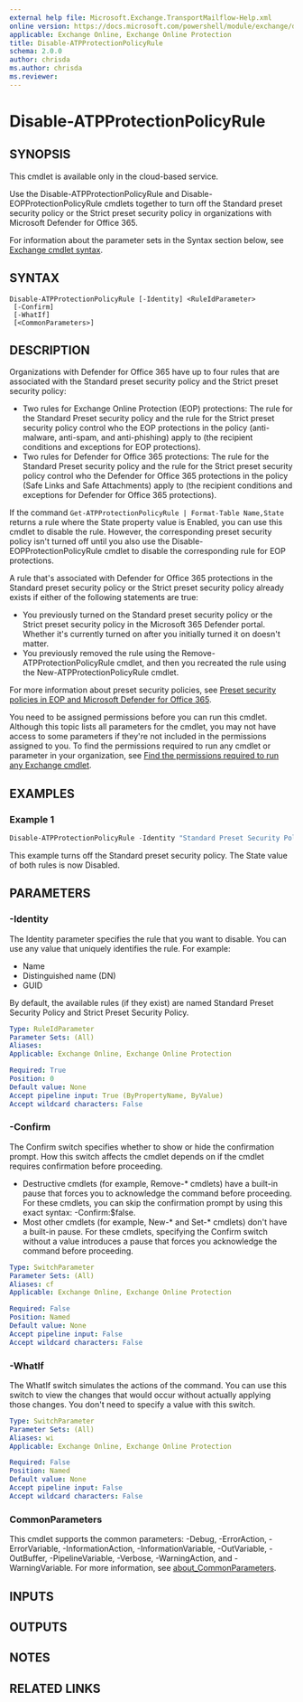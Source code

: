 ```yaml
---
external help file: Microsoft.Exchange.TransportMailflow-Help.xml
online version: https://docs.microsoft.com/powershell/module/exchange/disable-atpprotectionpolicyrule
applicable: Exchange Online, Exchange Online Protection
title: Disable-ATPProtectionPolicyRule
schema: 2.0.0
author: chrisda
ms.author: chrisda
ms.reviewer:
---
```


# Disable-ATPProtectionPolicyRule

## SYNOPSIS
This cmdlet is available only in the cloud-based service.

Use the Disable-ATPProtectionPolicyRule and Disable-EOPProtectionPolicyRule cmdlets together to turn off the Standard preset security policy or the Strict preset security policy in organizations with Microsoft Defender for Office 365.

For information about the parameter sets in the Syntax section below, see [Exchange cmdlet syntax](https://docs.microsoft.com/powershell/exchange/exchange-cmdlet-syntax).

## SYNTAX

```
Disable-ATPProtectionPolicyRule [-Identity] <RuleIdParameter>
 [-Confirm]
 [-WhatIf]
 [<CommonParameters>]
```

## DESCRIPTION
Organizations with Defender for Office 365 have up to four rules that are associated with the Standard preset security policy and the Strict preset security policy:

- Two rules for Exchange Online Protection (EOP) protections: The rule for the Standard Preset security policy and the rule for the Strict preset security policy control who the EOP protections in the policy (anti-malware, anti-spam, and anti-phishing) apply to (the recipient conditions and exceptions for EOP protections).
- Two rules for Defender for Office 365 protections: The rule for the Standard Preset security policy and the rule for the Strict preset security policy control who the Defender for Office 365 protections in the policy (Safe Links and Safe Attachments) apply to (the recipient conditions and exceptions for Defender for Office 365 protections).

If the command `Get-ATPProtectionPolicyRule | Format-Table Name,State` returns a rule where the State property value is Enabled, you can use this cmdlet to disable the rule. However, the corresponding preset security policy isn't turned off until you also use the Disable-EOPProtectionPolicyRule cmdlet to disable the corresponding rule for EOP protections.

A rule that's associated with Defender for Office 365 protections in the Standard preset security policy or the Strict preset security policy already exists if either of the following statements are true:

- You previously turned on the Standard preset security policy or the Strict preset security policy in the Microsoft 365 Defender portal. Whether it's currently turned on after you initially turned it on doesn't matter.
- You previously removed the rule using the Remove-ATPProtectionPolicyRule cmdlet, and then you recreated the rule using the New-ATPProtectionPolicyRule cmdlet.

For more information about preset security policies, see [Preset security policies in EOP and Microsoft Defender for Office 365](https://docs.microsoft.com/microsoft-365/security/office-365-security/preset-security-policies).

You need to be assigned permissions before you can run this cmdlet. Although this topic lists all parameters for the cmdlet, you may not have access to some parameters if they're not included in the permissions assigned to you. To find the permissions required to run any cmdlet or parameter in your organization, see [Find the permissions required to run any Exchange cmdlet](https://docs.microsoft.com/powershell/exchange/find-exchange-cmdlet-permissions).

## EXAMPLES

### Example 1
```powershell
Disable-ATPProtectionPolicyRule -Identity "Standard Preset Security Policy"; Disable-EOPProtectionPolicyRule -Identity "Standard Preset Security Policy"
```

This example turns off the Standard preset security policy. The State value of both rules is now Disabled.

## PARAMETERS

### -Identity
The Identity parameter specifies the rule that you want to disable. You can use any value that uniquely identifies the rule. For example:

- Name
- Distinguished name (DN)
- GUID

By default, the available rules (if they exist) are named Standard Preset Security Policy and Strict Preset Security Policy.

```yaml
Type: RuleIdParameter
Parameter Sets: (All)
Aliases:
Applicable: Exchange Online, Exchange Online Protection

Required: True
Position: 0
Default value: None
Accept pipeline input: True (ByPropertyName, ByValue)
Accept wildcard characters: False
```

### -Confirm
The Confirm switch specifies whether to show or hide the confirmation prompt. How this switch affects the cmdlet depends on if the cmdlet requires confirmation before proceeding.

- Destructive cmdlets (for example, Remove-\* cmdlets) have a built-in pause that forces you to acknowledge the command before proceeding. For these cmdlets, you can skip the confirmation prompt by using this exact syntax: -Confirm:$false.
- Most other cmdlets (for example, New-\* and Set-\* cmdlets) don't have a built-in pause. For these cmdlets, specifying the Confirm switch without a value introduces a pause that forces you acknowledge the command before proceeding.

```yaml
Type: SwitchParameter
Parameter Sets: (All)
Aliases: cf
Applicable: Exchange Online, Exchange Online Protection

Required: False
Position: Named
Default value: None
Accept pipeline input: False
Accept wildcard characters: False
```

### -WhatIf
The WhatIf switch simulates the actions of the command. You can use this switch to view the changes that would occur without actually applying those changes. You don't need to specify a value with this switch.

```yaml
Type: SwitchParameter
Parameter Sets: (All)
Aliases: wi
Applicable: Exchange Online, Exchange Online Protection

Required: False
Position: Named
Default value: None
Accept pipeline input: False
Accept wildcard characters: False
```

### CommonParameters
This cmdlet supports the common parameters: -Debug, -ErrorAction, -ErrorVariable, -InformationAction, -InformationVariable, -OutVariable, -OutBuffer, -PipelineVariable, -Verbose, -WarningAction, and -WarningVariable. For more information, see [about_CommonParameters](https://go.microsoft.com/fwlink/p/?LinkID=113216).

## INPUTS

## OUTPUTS

## NOTES

## RELATED LINKS
